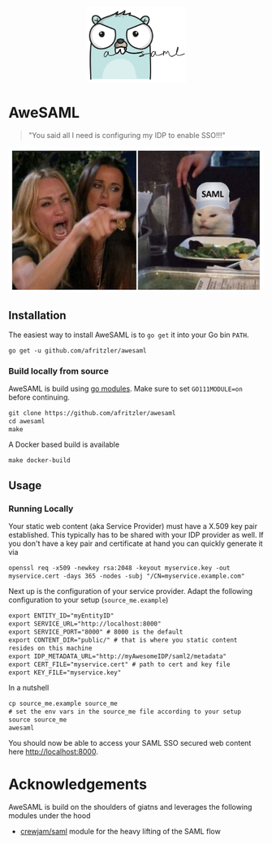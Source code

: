 <p align="center">
  <img height="150" src="https://github.com/afritzler/awesaml/blob/master/images/awesaml.png?raw=true">
</p>

# AweSAML

> "You said all I need is configuring my IDP to enable SSO!!!"

![saml](images/logo.png)

## Installation

The easiest way to install AweSAML is to `go get` it into your Go bin `PATH`.

```shell script
go get -u github.com/afritzler/awesaml
```

### Build locally from source

AweSAML is build using [go modules](https://github.com/golang/go/wiki/Modules). Make sure to set `GO111MODULE=on` before continuing.

```shell script
git clone https://github.com/afritzler/awesaml
cd awesaml
make
```

A Docker based build is available

```shell script
make docker-build
```

## Usage

### Running Locally

Your static web content (aka Service Provider) must have a X.509 key pair established. This typically has to be shared with your IDP provider as well. If you don't have a key pair and certificate at hand you can quickly generate it via

```shell script
openssl req -x509 -newkey rsa:2048 -keyout myservice.key -out myservice.cert -days 365 -nodes -subj "/CN=myservice.example.com"
```

Next up is the configuration of your service provider. Adapt the following configuration to your setup (`source_me.example`)

```shell script
export ENTITY_ID="myEntityID"
export SERVICE_URL="http://localhost:8000"
export SERVICE_PORT="8000" # 8000 is the default
export CONTENT_DIR="public/" # that is where you static content resides on this machine
export IDP_METADATA_URL="http://myAwesomeIDP/saml2/metadata"
export CERT_FILE="myservice.cert" # path to cert and key file
export KEY_FILE="myservice.key"
```

In a nutshell

```shell script
cp source_me.example source_me
# set the env vars in the source_me file according to your setup
source source_me
awesaml
```

You should now be able to access your SAML SSO secured web content here <http://localhost:8000>.

# Acknowledgements

AweSAML is build on the shoulders of giatns and leverages the following modules under the hood

* [crewjam/saml](https://github.com/crewjam/saml) module for the heavy lifting of the SAML flow
